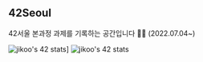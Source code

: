 ## 42Seoul

42서울 본과정 과제를 기록하는 공간입니다 🙂✨ (2022.07.04~)

![jikoo's 42 stats](https://badge42.vercel.app/api/v2/cl6dbaumn000609ld7qn9cnu0/stats?cursusId=21&coalitionId=88)]
![jikoo's 42 stats](https://badge42.vercel.app/api/v2/cl6dbaumn000609ld7qn9cnu0/stats?cursusId=9&coalitionId=piscine)
